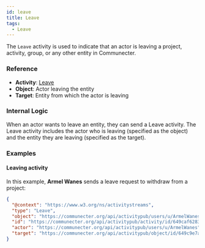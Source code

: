 ```yaml
---
id: leave
title: Leave
tags:
  - Leave
---
```


The `Leave` activity is used to indicate that an actor is leaving a project, activity, group, or any other entity in Communecter.

### Reference

- **Activity**: [Leave](https://www.w3.org/TR/activitypub/#leave-activity-inbox)
- **Object**: Actor leaving the entity
- **Target**: Entity from which the actor is leaving

### Internal Logic

When an actor wants to leave an entity, they can send a Leave activity. The Leave activity includes the actor who is leaving (specified as the object) and the entity they are leaving (specified as the target).

### Examples

#### Leaving activity

In this example, **Armel Wanes** sends a leave request to withdraw from a project:

```json
{
  "@context": "https://www.w3.org/ns/activitystreams",
  "type": "Leave",
  "object": "https://communecter.org/api/activitypub/users/u/ArmelWanes",
  "id": "https://communecter.org/api/activitypub/activity/id/649caf628366d",
  "actor": "https://communecter.org/api/activitypub/users/u/ArmelWanes",
  "target": "https://communecter.org/api/activitypub/object/id/649c9e7ae4135"
}
```